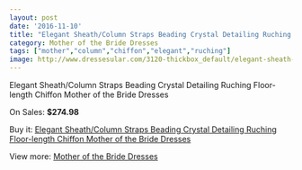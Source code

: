```yaml
---
layout: post
date: '2016-11-10'
title: "Elegant Sheath/Column Straps Beading Crystal Detailing Ruching Floor-length Chiffon Mother of the Bride Dresses"
category: Mother of the Bride Dresses
tags: ["mother","column","chiffon","elegant","ruching"]
image: http://www.dressesular.com/3120-thickbox_default/elegant-sheath-column-straps-beading-crystal-detailing-ruching-floor-length-chiffon-mother-of-the-bride-dresses.jpg
---
```

Elegant Sheath/Column Straps Beading Crystal Detailing Ruching Floor-length Chiffon Mother of the Bride Dresses

On Sales: **$274.98**
<a href="https://www.dressesular.com/mother-of-the-bride-dresses/1144-elegant-sheath-column-straps-beading-crystal-detailing-ruching-floor-length-chiffon-mother-of-the-bride-dresses.html"><amp-img layout="responsive" width="600" height="600" src="//www.dressesular.com/3120-thickbox_default/elegant-sheath-column-straps-beading-crystal-detailing-ruching-floor-length-chiffon-mother-of-the-bride-dresses.jpg" alt="Elegant Sheath/Column Straps Beading Crystal Detailing Ruching Floor-length Chiffon Mother of the Bride Dresses 0" /></a>
<a href="https://www.dressesular.com/mother-of-the-bride-dresses/1144-elegant-sheath-column-straps-beading-crystal-detailing-ruching-floor-length-chiffon-mother-of-the-bride-dresses.html"><amp-img layout="responsive" width="600" height="600" src="//www.dressesular.com/3122-thickbox_default/elegant-sheath-column-straps-beading-crystal-detailing-ruching-floor-length-chiffon-mother-of-the-bride-dresses.jpg" alt="Elegant Sheath/Column Straps Beading Crystal Detailing Ruching Floor-length Chiffon Mother of the Bride Dresses 1" /></a>
<a href="https://www.dressesular.com/mother-of-the-bride-dresses/1144-elegant-sheath-column-straps-beading-crystal-detailing-ruching-floor-length-chiffon-mother-of-the-bride-dresses.html"><amp-img layout="responsive" width="600" height="600" src="//www.dressesular.com/3121-thickbox_default/elegant-sheath-column-straps-beading-crystal-detailing-ruching-floor-length-chiffon-mother-of-the-bride-dresses.jpg" alt="Elegant Sheath/Column Straps Beading Crystal Detailing Ruching Floor-length Chiffon Mother of the Bride Dresses 2" /></a>

Buy it: [Elegant Sheath/Column Straps Beading Crystal Detailing Ruching Floor-length Chiffon Mother of the Bride Dresses](https://www.dressesular.com/mother-of-the-bride-dresses/1144-elegant-sheath-column-straps-beading-crystal-detailing-ruching-floor-length-chiffon-mother-of-the-bride-dresses.html "Elegant Sheath/Column Straps Beading Crystal Detailing Ruching Floor-length Chiffon Mother of the Bride Dresses")

View more: [Mother of the Bride Dresses](https://www.dressesular.com/6-mother-of-the-bride-dresses "Mother of the Bride Dresses")
